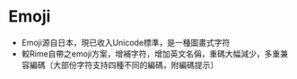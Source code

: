 Emoji
========

  * Emoji源自日本，現已收入Unicode標準，是一種圖畫式字符
  * 較Rime自帶之emoji方案，增補字符，增加英文名偁，重碼大幅減少，多重兼容編碼〔大部份字符支持四種不同的編碼，附編碼提示〕